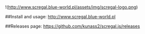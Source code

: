 !(http://www.scregal.blue-world.pl/assets/img/scregal-logo.png)

##Install and usage:
http://www.scregal.blue-world.pl

##Releases page:
https://github.com/kunass2/scregal.js/releases
